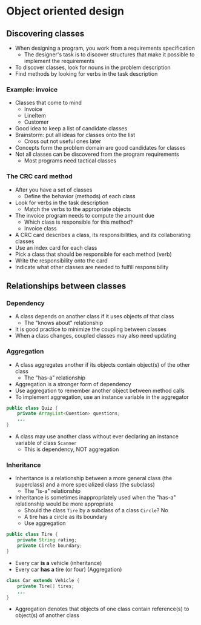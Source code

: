 # Object oriented design

## Discovering classes

- When designing a program, you work from a requirements specification
	- The designer's task is to discover structures that make it possible to implement the requirements
- To discover classes, look for nouns in the problem description
- Find methods by looking for verbs in the task description

### Example: invoice

- Classes that come to mind
	- Invoice
	- LineItem
	- Customer
- Good idea to keep a list of candidate classes
- Brainstorm: put all ideas for classes onto the list
	- Cross out not useful ones later
- Concepts form the problem domain are good candidates for classes
- Not all classes can be discovered from the program requirements
	- Most programs need tactical classes

### The CRC card method

- After you have a set of classes
	- Define the behavior (methods) of each class
- Look for verbs in the task description
	- Match the verbs to the appropriate objects
- The invoice program needs to compute the amount due
	- Which class is responsible for this method?
	- Invoice class
- A CRC card describes a class, its responsibilities, and its collaborating classes
- Use an index card for each class
- Pick a class that should be responsible for each method (verb)
- Write the responsibility onto the card
- Indicate what other classes are needed to fulfill responsibility

## Relationships between classes

### Dependency

- A class depends on another class if it uses objects of that class
	- The "knows about" relationship
- It is good practice to minimize the coupling between classes
- When a class changes, coupled classes may also need updating

### Aggregation

- A class aggregates another if its objects contain object(s) of the other class
	- The "has-a" relationship
- Aggregation is a stronger form of dependency
- Use aggregation to remember another object between method calls
- To implement aggregation, use an instance variable in the aggregator

```Java
public class Quiz {
	private ArrayList<Question> questions;
	...
}
```

- A class may use another class without ever declaring an instance variable of class `Scanner`
	- This is dependency, NOT aggregation

### Inheritance

- Inheritance is a relationship between a more general class (the superclass) and a more specialized class (the subclass)
	- The "is-a" relationship
- Inheritance is sometimes inappropriately used when the "has-a" relationship would be more appropriate
	- Should the class `Tire` by a subclass of a class `Circle`? No
	- A tire has a circle as its boundary
	- Use aggregation

```Java
public class Tire {
	private String rating;
	private Circle boundary;
}
```

- Every car **is a** vehicle (inheritance)
- Every car **has a** tire (or four) (Aggregation)

```Java
class Car extends Vehicle {
	private Tire[] tires;
	...
}
```

- Aggregation denotes that objects of one class contain reference(s) to object(s) of another class